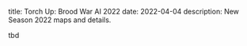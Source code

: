 title: Torch Up: Brood War AI 2022 
date: 2022-04-04
description: New Season 2022 maps and details. 

tbd

